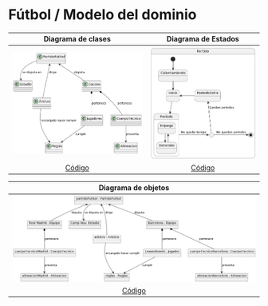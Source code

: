 # Fútbol / Modelo del dominio

|Diagrama de clases|Diagrama de Estados|
|:-:|:-:|
|![Imagen](Images/diagramaClases.png)|![Imagen](Images/diagramaEstados.png)
|[Código](CódigosUML/diagramaClases.puml)|[Código](CódigosUML/diagramaEstados.puml)

|Diagrama de objetos
|:-:
|![Imagen](Images/diagramaObjetos.png)
|[Código](CódigosUML/diagramaObjetos.puml)
